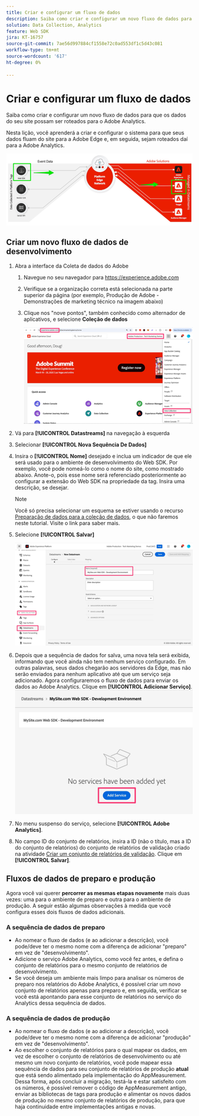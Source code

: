 ```yaml
---
title: Criar e configurar um fluxo de dados
description: Saiba como criar e configurar um novo fluxo de dados para que os dados do seu site possam ser roteados para o Adobe Analytics.
solution: Data Collection, Analytics
feature: Web SDK
jira: KT-16757
source-git-commit: 7ae56d997884cf1558e72c0ad553df1c5d43c081
workflow-type: tm+mt
source-wordcount: '617'
ht-degree: 0%

---
```



# Criar e configurar um fluxo de dados

Saiba como criar e configurar um novo fluxo de dados para que os dados do seu site possam ser roteados para o Adobe Analytics.

Nesta lição, você aprenderá a criar e configurar o sistema para que seus dados fluam do site para a Adobe Edge e, em seguida, sejam roteados daí para a Adobe Analytics.

![Diagrama de Arquitetura](assets/architecture_diagram.jpg)

## Criar um novo fluxo de dados de desenvolvimento

1. Abra a interface da Coleta de dados do Adobe
   1. Navegue no seu navegador para https://experience.adobe.com
   1. Verifique se a organização correta está selecionada na parte superior da página (por exemplo, Produção de Adobe - Demonstrações de marketing técnico na imagem abaixo)
   1. Clique nos &quot;nove pontos&quot;, também conhecido como alternador de aplicativos, e selecione **Coleção de dados**

      ![Navegar até a coleção de dados](assets/navigate-to-data-collection.jpg)

1. Vá para **[!UICONTROL Datastreams]** na navegação à esquerda
1. Selecionar **[!UICONTROL Nova Sequência De Dados]**
1. Insira o **[!UICONTROL Nome]** desejado e inclua um indicador de que ele será usado para o ambiente de desenvolvimento do Web SDK. Por exemplo, você pode nomeá-lo como o nome do site, como mostrado abaixo. Anote-o, pois esse nome será referenciado posteriormente ao configurar a extensão do Web SDK na propriedade da tag. Insira uma descrição, se desejar.

   >[!NOTE]
   >
   >Você só precisa selecionar um esquema se estiver usando o recurso [Preparação de dados para a coleção de dados](https://experienceleague.adobe.com/en/docs/platform-learn/data-collection/edge-network/data-prep), o que não faremos neste tutorial. Visite o link para saber mais.

1. Selecione **[!UICONTROL Salvar]**

   ![Criar a sequência de dados](assets/create-new-datastream.jpg)

1. Depois que a sequência de dados for salva, uma nova tela será exibida, informando que você ainda não tem nenhum serviço configurado. Em outras palavras, seus dados chegarão aos servidores da Edge, mas não serão enviados para nenhum aplicativo até que um serviço seja adicionado. Agora configuraremos o fluxo de dados para enviar os dados ao Adobe Analytics. Clique em **[!UICONTROL Adicionar Serviço]**.
   ![Adicionar Serviço](assets/datastream-add-service.jpg)
1. No menu suspenso do serviço, selecione **[!UICONTROL Adobe Analytics]**.
1. No campo ID do conjunto de relatórios, insira a ID (não o título, mas a ID do conjunto de relatórios) do conjunto de relatórios de validação criado na atividade [Criar um conjunto de relatórios de validação](create-a-validation-report-suite.md). Clique em **[!UICONTROL Salvar]**.

## Fluxos de dados de preparo e produção

Agora você vai querer **percorrer as mesmas etapas novamente** mais duas vezes: uma para o ambiente de preparo e outra para o ambiente de produção. A seguir estão algumas observações à medida que você configura esses dois fluxos de dados adicionais.

### A sequência de dados de preparo

* Ao nomear o fluxo de dados (e ao adicionar a descrição), você pode/deve ter o mesmo nome com a diferença de adicionar &quot;preparo&quot; em vez de &quot;desenvolvimento&quot;.
* Adicione o serviço Adobe Analytics, como você fez antes, e defina o conjunto de relatórios para o mesmo conjunto de relatórios de desenvolvimento.
* Se você deseja um ambiente mais limpo para analisar os números de preparo nos relatórios do Adobe Analytics, é possível criar um novo conjunto de relatórios apenas para preparo e, em seguida, verificar se você está apontando para esse conjunto de relatórios no serviço do Analytics dessa sequência de dados.

### A sequência de dados de produção

* Ao nomear o fluxo de dados (e ao adicionar a descrição), você pode/deve ter o mesmo nome com a diferença de adicionar &quot;produção&quot; em vez de &quot;desenvolvimento&quot;.
* Ao escolher o conjunto de relatórios para o qual mapear os dados, em vez de escolher o conjunto de relatórios de desenvolvimento ou até mesmo um novo conjunto de relatórios, você pode mapear essa sequência de dados para seu conjunto de relatórios de produção **atual** que está sendo alimentado pela implementação do AppMeasurement. Dessa forma, após concluir a migração, testá-la e estar satisfeito com os números, é possível remover o código de AppMeasurement antigo, enviar as bibliotecas de tags para produção e alimentar os novos dados de produção no mesmo conjunto de relatórios de produção, para que haja continuidade entre implementações antigas e novas.
